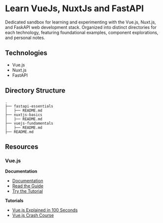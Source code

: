 # Learn VueJs, NuxtJs and FastAPI

Dedicated sandbox for learning and experimenting with the Vue.js, Nuxt.js, and FaskAPI web development stack. Organized into distinct directories for each technology, featuring foundational examples, component explorations, and personal notes.

## Technologies

- Vue.js
- Nuxt.js
- FastAPI

## Directory Structure

```
.
├── fastapi-essentials
│   ├── README.md
├── nuxtjs-basics
│   ├── README.md
├── vuejs-fundamentals
│   ├── README.md
├── README.md
```

## Resources

### Vue.js

**Documentation**
- [Documentation](https://vuejs.org/guide/introduction.html)
- [Read the Guide](https://vuejs.org/guide/essentials/application.html)
- [Try the Tutorial](https://vuejs.org/tutorial/#step-1)

**Tutorials**
- [Vue.js Explained in 100 Seconds](https://www.youtube.com/watch?v=nhBVL41-_Cw)
- [Vue.js Crash Course](https://www.youtube.com/watch?v=qZXt1Aom3Cs)
